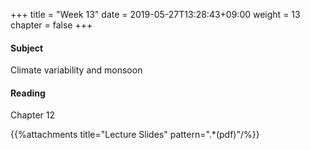+++
title = "Week 13"
date = 2019-05-27T13:28:43+09:00
weight = 13
chapter = false
+++

#### Subject

Climate variability and monsoon

#### Reading

Chapter 12

{{%attachments title="Lecture Slides" pattern=".*(pdf)"/%}}
